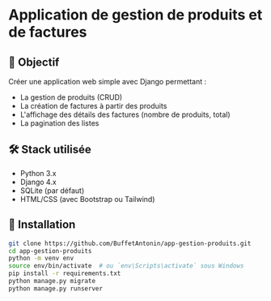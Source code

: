 # Application de gestion de produits et de factures

## 🎯 Objectif
Créer une application web simple avec Django permettant :
- La gestion de produits (CRUD)
- La création de factures à partir des produits
- L'affichage des détails des factures (nombre de produits, total)
- La pagination des listes

## 🛠 Stack utilisée
- Python 3.x
- Django 4.x
- SQLite (par défaut)
- HTML/CSS (avec Bootstrap ou Tailwind)

## 🚀 Installation

```bash
git clone https://github.com/BuffetAntonin/app-gestion-produits.git
cd app-gestion-produits
python -m venv env
source env/bin/activate  # ou `env\Scripts\activate` sous Windows
pip install -r requirements.txt
python manage.py migrate
python manage.py runserver
